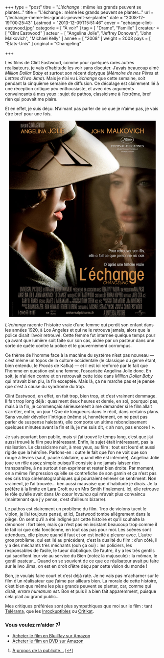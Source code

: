 +++
type = "post"
titre = "<em>L&rsquo;échange</em> : même les grands peuvent se planter&#8230;"
title = "L'échange : même les grands peuvent se planter&#8230;"
url = "/lechange-meme-les-grands-peuvent-se-planter"
date = "2008-12-19T00:25:43"
Lastmod = "2013-12-09T15:51:46"
cover = "echange-clint-eastwood.jpg"
categorie = [ "À voir" ]
tag = [ "Drame", "Famille" ]
createur = [ "Clint Eastwood" ]
acteur = [ "Angelina Jolie", "Jeffrey Donovan", "John Malkovich", "Michael Kelly" ]
annee = [ "2008" ]
weight = 2008
pays = [ "États-Unis" ]
original = "Changeling"

+++

<p>Les films de Clint Eastwood, comme pour quelques rares autres réalisateurs, je vais d&rsquo;habitude les voir sans discuter. J&rsquo;avais beaucoup aimé <em>Million Dollar Baby</em> et surtout son récent diptyque (<em>Mémoire de nos Pères</em> et <em>Lettres d&rsquo;Iwo Jima</em>). Mais je n&rsquo;ai vu <em>L&rsquo;échange</em> que cette semaine, soit pendant la cinquième semaine de diffusion. Ce décalage est clairement lié à une réception critique peu enthousiaste, et avec des arguments convaincants à mes yeux : sujet de pathos, classicisme à l&rsquo;extrême, bref rien qui pouvait me plaire.</p>
<p>Et en effet, je suis déçu. N&rsquo;aimant pas parler de ce que je n&rsquo;aime pas, je vais être bref pour une fois.</p>
<p style="text-align: center;"><a href="http://www.allocine.fr/film/fichefilm_gen_cfilm=126884.html"><img class="size-full wp-image-1020  aligncenter" title="18998101" src="18998101.jpg" alt="L'échange" width="480" height="640" /></a></p>
<p><em>L&rsquo;échange</em> raconte l&rsquo;histoire vraie d&rsquo;une femme qui perdit son enfant dans les années 1920, à Los Angeles et qui ne le retrouva jamais, alors que la police disait l&rsquo;avoir retrouvé. Cette femme fut internée quelque temps pour ça avant que lumière soit faite sur son cas, aidée par un pasteur dans une sorte de quête contre la police et le gouvernement corrompus.</p>
<p>Ce thème de l&rsquo;homme face à la machine du système n&rsquo;est pas nouveau — c&rsquo;est même un topos de la culture occidentale (le classique du genre étant, bien entendu, le <em>Procès</em> de Kafka) — et il est ici renforcé par le fait que l&rsquo;homme en question est une femme,  l&rsquo;oscarisée Angelina Jolie donc. En soit, je n&rsquo;ai rien contre et on retrouvait cette idée dans <em>Million Dollar Baby</em> qui m&rsquo;avait bien plu, la fin exceptée. Mais là, ça ne marche pas et je pense que c&rsquo;est à cause du syndrome du trop.</p>
<p>Clint Eastwood, en effet, en fait trop, bien trop, et c&rsquo;est vraiment dommage. Il fait trop long déjà : quasiment deux heures et demie, en soi, pourquoi pas, mais à la fin, je commençais sérieusement à me demander si le film allait s&rsquo;arrêter, enfin, un jour ! Que de longueurs dans le récit, dans certains plans. Sans vouloir dévoiler l&rsquo;intrigue (même si, honnêtement, on ne peut pas parler de suspense haletant), elle comporte un ultime rebondissement quelques minutes avant la fin et là, je me suis dit, &laquo;&nbsp;ah non, pas encore !&nbsp;&raquo;.</p>
<p>Je suis pourtant bon public, mais si j&rsquo;ai trouvé le temps long, c&rsquo;est que j&rsquo;ai aussi trouvé le film peu intéressant. Enfin, le sujet était intéressant, pas la réalisation. Le classicisme nuit, à mes yeux, au film : tout est lourd et aussi rigide que la héroïne. Parlons-en : outre le fait que l&rsquo;on ne voit que son rouge à lèvres (sauf, pause salutaire, quand elle est internée), Angelina Jolie joue un rôle assez simple puisqu&rsquo;il consiste à ne jamais laisser rien transparaître, à ne surtout rien exprimer et rester bien droite. Par moment, on a même l&rsquo;impression qu&rsquo;elle se contrefiche de son gamin et ça n&rsquo;est pas ses cris trop cinématographiques qui pourraient enlever ce sentiment. Non vraiment, je l&rsquo;ai trouvée&#8230; ben aussi mauvaise que d&rsquo;habitude je dirais. Je la préfère à la limite en Lara Croft ou en Mrs Smith finalement. Ici, elle retrouve le rôle qu&rsquo;elle avait dans <em>Un cœur invaincu</em> qui m&rsquo;avait plus convaincu (maintenant que j&rsquo;y pense, c&rsquo;est d&rsquo;ailleurs bizarre).</p>
<p>Le pathos est clairement un problème du film. Trop de violons tuent le violon, je l&rsquo;ai toujours pensé, et ici, Eastwood tombe allègrement dans le piège. On sent qu&rsquo;il a été indigné par cette histoire et qu&rsquo;il souhaite la dénoncer : fort bien, mais ça n&rsquo;est pas en insistant beaucoup trop comme il le fait ici que cela fonctionne, en tout cas pas pour moi. Les scènes sont attendues, elle pleure quand il faut et on est incité à pleurer avec. L&rsquo;autre gros problème, qui est lié au précédent, c&rsquo;est la dualité du film : d&rsquo;un côté, il y a des méchants très méchants (ouh ça oui) : les policiers, les responsables de l&rsquo;asile, le tueur diabolique. De l&rsquo;autre, il y a les très gentils qui sacrifient leur vie au service du Bien (notez la majuscule) : la môman, le gentil pasteur&#8230; Quand on se souvient de ce que ce réalisateur avait pu faire sur le Iwo Jima, on est en droit d&rsquo;être déçu par cette vision du monde !</p>
<p>Bon, je voulais faire court et c&rsquo;est déjà raté. Je ne vais pas m&rsquo;acharner sur le film d&rsquo;un réalisateur que j&rsquo;aime par ailleurs bien. La morale de cette histoire, c&rsquo;est bien que même les plus grands peuvent se planter, car, comme qui dirait, <em>errare humanum es</em><em>t</em>. Bon et puis il a bien fait apparemment, puisque cela plait au grand public&#8230;</p>
<p>Mes critiques préférées sont plus sympathiques que moi sur le film : tant <a href="http://www.telerama.fr/cinema/films/l-echange,364056,critique.php">Télérama</a>, que les <a href="http://www.lesinrocks.com/cine/cinema-article/critique/lechange/">Inrockuptibles</a> ou <a href="http://www.critikat.com/L-Echange.html">Critikat</a>.</p>
<div class="amazon">
<h3>Vous voulez m&rsquo;aider ?<sup><a href="#footnote_0_1018" id="identifier_0_1018" class="footnote-link footnote-identifier-link" title="&Agrave; propos de la publicit&eacute;&hellip;">1</a></sup></h3>
<ul>
<li><a href="http://www.amazon.fr/gp/product/B001W2Z0M8/ref=as_li_ss_tl?ie=UTF8&tag=leblogdenic07-21&linkCode=as2&camp=1642&creative=19458&creativeASIN=B001W2Z0M8">Acheter le film en Blu-Ray sur Amazon</a></li>
<li><a href="http://www.amazon.fr/gp/product/B001W2Z0LO/ref=as_li_ss_tl?ie=UTF8&tag=leblogdenic07-21&linkCode=as2&camp=1642&creative=19458&creativeASIN=B001W2Z0LO">Acheter le film en DVD sur Amazon</a></li>
</ul>
</div>
<ol class="footnotes"><li id="footnote_0_1018" class="footnote"><a href="http://voiretmanger.fr/soutien/">À propos de la publicité…</a> [<a href="#identifier_0_1018" class="footnote-link footnote-back-link">&#8617;</a>]</li></ol>
